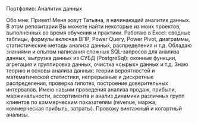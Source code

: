 Портфолио: Аналитик данных

Обо мне:
Привет! Меня зовут Татьяна, я начинающий аналитик данных. В этом репозитарии Вы можете найти некоторые из моих проектов, выполненных во время обучения и практики.
 Работаю в Excel: сводные таблицы, формулы включая ВПР, Power Query, Power Pivot, диаграммы, статистические методы анализа данных, распределения и т.д.
 Обладаю знаниями и опытом написания сложных SQL-запросов для анализа данных, выгрузка данных из СУБД (PostgreSql): оконные функции, агрегация и группировка данных, очистка «сырых» данных и т.д.
 Знаю теорию и основы анализа данных: теории вероятностей и математической статистики, непрерывные и дискретные распределения, проверка гипотез, построение доверительных интервалов.
 Имею навыки проведения анализа продаж, прибыли, маржинальности, ассортимента и анализ динамики различных групп клиентов по коммерческим показателям (revenue, маржа, коммерческая прибыль, затраты). Провожу винтажный и когортный анализы. 

